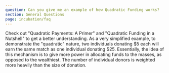 ```yaml
---
question: Can you give me an example of how Quadratic Funding works?
section: General Questions
page: incubation/faq
---
```


Check out "Quadratic Payments: A Primer" and "Quadratic Funding in a Nutshell" to get a better understanding. As a very simplified example, to demonstrate the "quadratic" nature, two individuals donating $5 each will earn the same match as one individual donating $25. Essentially, the idea of this mechanism is to give more power in allocating funds to the masses, as opposed to the wealthiest. The number of individual donors is weighted more heavily than the size of donation.
